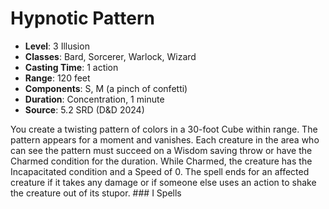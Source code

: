 # Hypnotic Pattern

- **Level**: 3 Illusion
- **Classes**: Bard, Sorcerer, Warlock, Wizard
- **Casting Time**: 1 action
- **Range**: 120 feet
- **Components**: S, M (a pinch of confetti)
- **Duration**: Concentration, 1 minute
- **Source**: 5.2 SRD (D&D 2024)

You create a twisting pattern of colors in a 30-foot Cube within range. The pattern appears for a moment and vanishes. Each creature in the area who can see the pattern must succeed on a Wisdom saving throw or have the Charmed condition for the duration. While Charmed, the creature has the Incapacitated condition and a Speed of 0. The spell ends for an affected creature if it takes any damage or if someone else uses an action to shake the creature out of its stupor. ### I Spells

